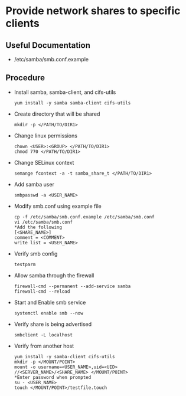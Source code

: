 # Provide network shares to specific clients

## Useful Documentation

- /etc/samba/smb.conf.example

## Procedure

- Install samba, samba-client, and cifs-utils

      yum install -y samba samba-client cifs-utils

- Create directory that will be shared

      mkdir -p </PATH/TO/DIR1>

- Change linux permissions

      chown <USER>:<GROUP> </PATH/TO/DIR1>
      chmod 770 </PATH/TO/DIR1>

- Change SELinux context

      semange fcontext -a -t samba_share_t </PATH/TO/DIR1>

- Add samba user

      smbpasswd -a <USER_NAME>

- Modify smb.conf using example file

      cp -f /etc/samba/smb.conf.example /etc/samba/smb.conf
      vi /etc/samba/smb.conf
      *Add the following
      [<SHARE_NAME>]
      comment = <COMMENT>
      write list = <USER_NAME>

- Verify smb config

      testparm

- Allow samba through the firewall

      firewall-cmd --permanent --add-service samba
      firewall-cmd --reload

- Start and Enable smb service

      systemctl enable smb --now

- Verify share is being advertised

      smbclient -L localhost

- Verify from another host

      yum install -y samba-client cifs-utils
      mkdir -p </MOUNT/POINT>
      mount -o username=<USER_NAME>,uid=<UID> //<SERVER_NAME>/<SHARE_NAME> </MOUNT/POINT>
      *Enter password when prompted
      su - <USER_NAME>
      touch </MOUNT/POINT>/testfile.touch